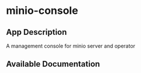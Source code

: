 # minio-console

## App Description

A management console for minio server and operator

## Available Documentation

